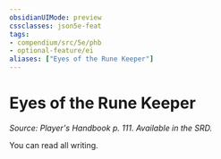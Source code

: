 ```yaml
---
obsidianUIMode: preview
cssclasses: json5e-feat
tags:
- compendium/src/5e/phb
- optional-feature/ei
aliases: ["Eyes of the Rune Keeper"]
---
```

# Eyes of the Rune Keeper
*Source: Player's Handbook p. 111. Available in the SRD.*  

You can read all writing.